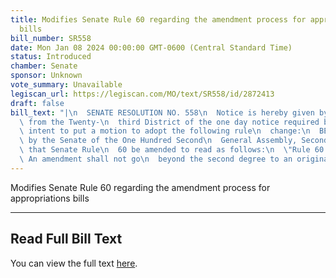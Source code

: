 ```yaml
---
title: Modifies Senate Rule 60 regarding the amendment process for appropriations
  bills
bill_number: SR558
date: Mon Jan 08 2024 00:00:00 GMT-0600 (Central Standard Time)
status: Introduced
chamber: Senate
sponsor: Unknown
vote_summary: Unavailable
legiscan_url: https://legiscan.com/MO/text/SR558/id/2872413
draft: false
bill_text: "|\n  SENATE RESOLUTION NO. 558\n  Notice is hereby given by the Senator\
  \ from the Twenty-\n  third District of the one day notice required by rule\n  of\
  \ intent to put a motion to adopt the following rule\n  change:\n  BE IT RESOLVED\
  \ by the Senate of the One Hundred Second\n  General Assembly, Second Regular Session,\
  \ that Senate Rule\n  60 be amended to read as follows:\n  \"Rule 60. Rule 60. 1.\
  \ An amendment shall not go\n  beyond the second degree to an original bill."
---
```

Modifies Senate Rule 60 regarding the amendment process for appropriations bills

---

## Read Full Bill Text

You can view the full text [here](https://legiscan.com/MO/text/SR558/id/2872413).
